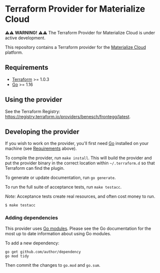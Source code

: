 # Terraform Provider for Materialize Cloud

⚠️⚠️ **WARNING!** ⚠️⚠️ The Terraform Provider for Materialize Cloud is under
active development.

This repository contains a Terraform provider for the [Materialize Cloud]
platform.

## Requirements

* [Terraform](https://www.terraform.io/downloads.html) >= 1.0.3
* [Go](https://golang.org/doc/install) >= 1.16

## Using the provider

See the Terraform Registry: <https://registry.terraform.io/providers/benesch/frontegg/latest>.

## Developing the provider

If you wish to work on the provider, you'll first need
[Go](http://www.golang.org) installed on your machine (see
[Requirements](#requirements) above).

To compile the provider, run `make install`. This will build the provider and
put the provider binary in the correct location within `~/.terraform.d` so that
Terraform can find the plugin.

To generate or update documentation, run `go generate`.

To run the full suite of acceptance tests, run `make testacc`.

*Note:* Acceptance tests create real resources, and often cost money to run.

```sh
$ make testacc
```

### Adding dependencies

This provider uses [Go modules](https://github.com/golang/go/wiki/Modules).
Please see the Go documentation for the most up to date information about using
Go modules.

To add a new dependency:

```
go get github.com/author/dependency
go mod tidy
```

Then commit the changes to `go.mod` and `go.sum`.

[Materialize Cloud]: https://cloud.materialize.com
